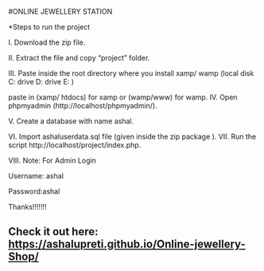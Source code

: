 #ONLINE JEWELLERY STATION

*Steps to run the project

I. Download the zip file.

II. Extract the file and copy “project” folder.

III. Paste inside the root directory where you install xamp/ wamp (local disk C: drive D: drive E: )

paste in (xamp/ htdocs) for xamp or (wamp/www) for wamp. IV. Open phpmyadmin (http://localhost/phpmyadmin/).

V. Create a database with name ashal.

VI. Import ashaluserdata.sql file (given inside the zip package ). VII. Run the script http://localhost/project/index.php.

VIII. Note: For Admin Login

Username: ashal

Password:ashal

Thanks!!!!!!!

## Check it out here: https://ashalupreti.github.io/Online-jewellery-Shop/
